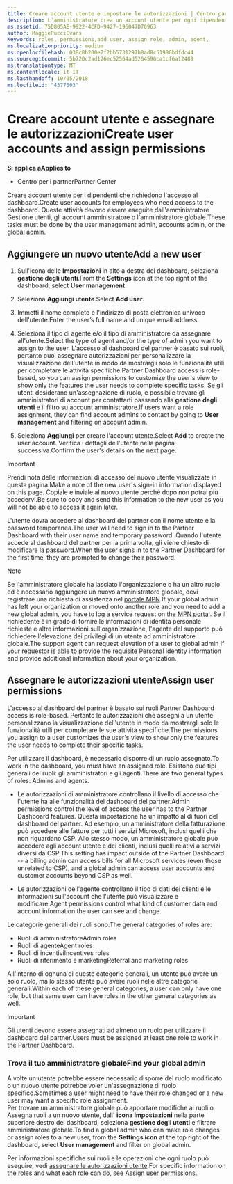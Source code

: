 ```yaml
---
title: Creare account utente e impostare le autorizzazioni | Centro partner
description: L'amministratore crea un account utente per ogni dipendente del partner che deve accedere al Centro per i partner.
ms.assetid: 75D805AE-9922-4CFD-9427-196047D70963
author: MaggiePucciEvans
Keywords: roles, permissions,add user, assign role, admin, agent,
ms.localizationpriority: medium
ms.openlocfilehash: 038c8b200e7f2bb5731297b8ad8c51986bdfdc44
ms.sourcegitcommit: 5b720c2ad126ec52564ad5264596ca1cf6a12489
ms.translationtype: MT
ms.contentlocale: it-IT
ms.lasthandoff: 10/05/2018
ms.locfileid: "4377603"
---
```

# <a name="create-user-accounts-and-assign-permissions"></a><span data-ttu-id="59e6c-103">Creare account utente e assegnare le autorizzazioni</span><span class="sxs-lookup"><span data-stu-id="59e6c-103">Create user accounts and assign permissions</span></span>

**<span data-ttu-id="59e6c-104">Si applica a</span><span class="sxs-lookup"><span data-stu-id="59e6c-104">Applies to</span></span>**

-  <span data-ttu-id="59e6c-105">Centro per i partner</span><span class="sxs-lookup"><span data-stu-id="59e6c-105">Partner Center</span></span>

<span data-ttu-id="59e6c-106">Creare account utente per i dipendenti che richiedono l'accesso al dashboard.</span><span class="sxs-lookup"><span data-stu-id="59e6c-106">Create user accounts for employees who need access to the dashboard.</span></span> <span data-ttu-id="59e6c-107">Queste attività devono essere eseguite dall'amministratore Gestione utenti, gli account amministratore o l'amministratore globale.</span><span class="sxs-lookup"><span data-stu-id="59e6c-107">These tasks must be done by the user management admin, accounts admin, or the global admin.</span></span> 


## <a name="add-a-new-user"></a><span data-ttu-id="59e6c-108">Aggiungere un nuovo utente</span><span class="sxs-lookup"><span data-stu-id="59e6c-108">Add a new user</span></span>

1. <span data-ttu-id="59e6c-109">Sull'icona delle **Impostazioni** in alto a destra del dashboard, seleziona **gestione degli utenti**.</span><span class="sxs-lookup"><span data-stu-id="59e6c-109">From the **Settings** icon at the top right of the dashboard, select **User management**.</span></span>

2.  <span data-ttu-id="59e6c-110">Seleziona **Aggiungi utente**.</span><span class="sxs-lookup"><span data-stu-id="59e6c-110">Select **Add user**.</span></span>

3.  <span data-ttu-id="59e6c-111">Immetti il nome completo e l'indirizzo di posta elettronica univoco dell'utente.</span><span class="sxs-lookup"><span data-stu-id="59e6c-111">Enter the user’s full name and unique email address.</span></span>

4.  <span data-ttu-id="59e6c-112">Seleziona il tipo di agente e/o il tipo di amministratore da assegnare all'utente.</span><span class="sxs-lookup"><span data-stu-id="59e6c-112">Select the type of agent and/or the type of admin you want to assign to the user.</span></span> <span data-ttu-id="59e6c-113">L'accesso al dashboard del partner è basato sui ruoli, pertanto puoi assegnare autorizzazioni per personalizzare la visualizzazione dell'utente in modo da mostrargli solo le funzionalità utili per completare le attività specifiche.</span><span class="sxs-lookup"><span data-stu-id="59e6c-113">Partner Dashboard access is role-based, so you can assign permissions to customize the user's view to show only the features the user needs to complete specific tasks.</span></span>  <span data-ttu-id="59e6c-114">Se gli utenti desiderano un'assegnazione di ruolo, è possibile trovare gli amministratori di account per contattarti passando alla **gestione degli utenti** e il filtro su account amministratore.</span><span class="sxs-lookup"><span data-stu-id="59e6c-114">If users want a role assignment, they can find account admins to contact by going to **User management** and filtering on account admin.</span></span>

5.  <span data-ttu-id="59e6c-115">Seleziona **Aggiungi** per creare l'account utente.</span><span class="sxs-lookup"><span data-stu-id="59e6c-115">Select **Add** to create the user account.</span></span> <span data-ttu-id="59e6c-116">Verifica i dettagli dell'utente nella pagina successiva.</span><span class="sxs-lookup"><span data-stu-id="59e6c-116">Confirm the user's details on the next page.</span></span>

> [!IMPORTANT]  
> <span data-ttu-id="59e6c-117">Prendi nota delle informazioni di accesso del nuovo utente visualizzate in questa pagina.</span><span class="sxs-lookup"><span data-stu-id="59e6c-117">Make a note of the new user's sign-in information displayed on this page.</span></span> <span data-ttu-id="59e6c-118">Copiale e inviale al nuovo utente perché dopo non potrai più accedervi.</span><span class="sxs-lookup"><span data-stu-id="59e6c-118">Be sure to copy and send this information to the new user as you will not be able to access it again later.</span></span> 

<span data-ttu-id="59e6c-119">L'utente dovrà accedere al dashboard del partner con il nome utente e la password temporanea.</span><span class="sxs-lookup"><span data-stu-id="59e6c-119">The user will need to sign in to the Partner Dashboard with their user name and temporary password.</span></span> <span data-ttu-id="59e6c-120">Quando l'utente accede al dashboard del partner per la prima volta, gli viene chiesto di modificare la password.</span><span class="sxs-lookup"><span data-stu-id="59e6c-120">When the user signs in to the Partner Dashboard for the first time, they are prompted to change their password.</span></span> 

> [!NOTE]  
>  <span data-ttu-id="59e6c-121">Se l'amministratore globale ha lasciato l'organizzazione o ha un altro ruolo ed è necessario aggiungere un nuovo amministratore globale, devi registrare una richiesta di assistenza nel [portale MPN](https://partner.microsoft.com/support).</span><span class="sxs-lookup"><span data-stu-id="59e6c-121">If your global admin has left your organization or moved onto another role and you need to add a new global admin, you have to log a service request on the [MPN portal](https://partner.microsoft.com/support).</span></span> <span data-ttu-id="59e6c-122">Se il richiedente è in grado di fornire le informazioni di identità personale richieste e altre informazioni sull'organizzazione, l'agente del supporto può richiedere l'elevazione dei privilegi di un utente ad amministratore globale.</span><span class="sxs-lookup"><span data-stu-id="59e6c-122">The support agent can request elevation of a user to global admin if your requestor is able to provide the requisite Personal identity information and provide additional information about your organization.</span></span>

## <a name="assign-user-permissions"></a><span data-ttu-id="59e6c-123">Assegnare le autorizzazioni utente</span><span class="sxs-lookup"><span data-stu-id="59e6c-123">Assign user permissions</span></span>

<span data-ttu-id="59e6c-124">L'accesso al dashboard del partner è basato sui ruoli.</span><span class="sxs-lookup"><span data-stu-id="59e6c-124">Partner Dashboard access is role-based.</span></span> <span data-ttu-id="59e6c-125">Pertanto le autorizzazioni che assegni a un utente personalizzano la visualizzazione dell'utente in modo da mostrargli solo le funzionalità utili per completare le sue attività specifiche.</span><span class="sxs-lookup"><span data-stu-id="59e6c-125">The permissions you assign to a user customizes the user's view to show only the features the user needs to complete their specific tasks.</span></span> 

<span data-ttu-id="59e6c-126">Per utilizzare il dashboard, è necessario disporre di un ruolo assegnato.</span><span class="sxs-lookup"><span data-stu-id="59e6c-126">To work in the dashboard, you must have an assigned role.</span></span>  <span data-ttu-id="59e6c-127">Esistono due tipi generali dei ruoli: gli amministratori e gli agenti.</span><span class="sxs-lookup"><span data-stu-id="59e6c-127">There are two general types of roles: Admins and agents.</span></span>

- <span data-ttu-id="59e6c-128">Le autorizzazioni di amministratore controllano il livello di accesso che l'utente ha alle funzionalità del dashboard del partner.</span><span class="sxs-lookup"><span data-stu-id="59e6c-128">Admin permissions control the level of access the user has to the Partner Dashboard features.</span></span> <span data-ttu-id="59e6c-129">Questa impostazione ha un impatto al di fuori del dashboard del partner. Ad esempio, un amministratore della fatturazione può accedere alle fatture per tutti i servizi Microsoft, inclusi quelli che non riguardano CSP. Allo stesso modo, un amministratore globale può accedere agli account utente e dei clienti, inclusi quelli relativi a servizi diversi da CSP.</span><span class="sxs-lookup"><span data-stu-id="59e6c-129">This setting has impact outside of the Partner Dashboard -- a billing admin can access bills for all Microsoft services (even those unrelated to CSP), and a global admin can access user accounts and customer accounts beyond CSP as well.</span></span>

- <span data-ttu-id="59e6c-130">Le autorizzazioni dell'agente controllano il tipo di dati dei clienti e le informazioni sull'account che l'utente può visualizzare e modificare.</span><span class="sxs-lookup"><span data-stu-id="59e6c-130">Agent permissions control what kind of customer data and account information the user can see and change.</span></span>
    
<span data-ttu-id="59e6c-131">Le categorie generali dei ruoli sono:</span><span class="sxs-lookup"><span data-stu-id="59e6c-131">The general categories of roles are:</span></span> 
- <span data-ttu-id="59e6c-132">Ruoli di amministratore</span><span class="sxs-lookup"><span data-stu-id="59e6c-132">Admin roles</span></span>
- <span data-ttu-id="59e6c-133">Ruoli di agente</span><span class="sxs-lookup"><span data-stu-id="59e6c-133">Agent roles</span></span>
- <span data-ttu-id="59e6c-134">Ruoli di incentivi</span><span class="sxs-lookup"><span data-stu-id="59e6c-134">Incentives roles</span></span>
- <span data-ttu-id="59e6c-135">Ruoli di riferimento e marketing</span><span class="sxs-lookup"><span data-stu-id="59e6c-135">Referral and marketing roles</span></span>


<span data-ttu-id="59e6c-136">All'interno di ognuna di queste categorie generali, un utente può avere un solo ruolo, ma lo stesso utente può avere ruoli nelle altre categorie generali.</span><span class="sxs-lookup"><span data-stu-id="59e6c-136">Within each of these general categories, a user can only have one role, but that same user can have roles in the other general categories as well.</span></span> 

>[!Important]
><span data-ttu-id="59e6c-137">Gli utenti devono essere assegnati ad almeno un ruolo per utilizzare il dashboard del partner.</span><span class="sxs-lookup"><span data-stu-id="59e6c-137">Users must be assigned at least one role to work in the Partner Dashboard.</span></span>


### <a name="find-your-global-admin"></a><span data-ttu-id="59e6c-138">Trova il tuo amministratore globale</span><span class="sxs-lookup"><span data-stu-id="59e6c-138">Find your global admin</span></span>

<span data-ttu-id="59e6c-139">A volte un utente potrebbe essere necessario disporre del ruolo modificato o un nuovo utente potrebbe voler un'assegnazione di ruolo specifico.</span><span class="sxs-lookup"><span data-stu-id="59e6c-139">Sometimes a user might need to have their role changed or a new user may want a specific role assignment.</span></span>  
<span data-ttu-id="59e6c-140">Per trovare un amministratore globale può apportare modifiche ai ruoli o Assegna ruoli a un nuovo utente, dall' **icona Impostazioni** nella parte superiore destro del dashboard, seleziona **gestione degli utenti** e filtrare amministratore globale.</span><span class="sxs-lookup"><span data-stu-id="59e6c-140">To find a global admin who can make role changes or assign roles to a new user, from the **Settings icon** at the top right of the dashboard, select **User management** and filter on global admin.</span></span> 

<span data-ttu-id="59e6c-141">Per informazioni specifiche sui ruoli e le operazioni che ogni ruolo può eseguire, vedi [assegnare le autorizzazioni utente](permissions-overview.md).</span><span class="sxs-lookup"><span data-stu-id="59e6c-141">For specific information on the roles and what each role can do, see [Assign user permissions](permissions-overview.md).</span></span>





